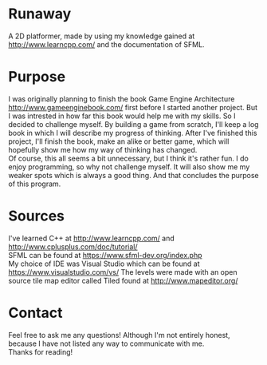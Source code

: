 # Runaway
A 2D platformer, made by using my knowledge gained at http://www.learncpp.com/ and the documentation of SFML.

# Purpose
I was originally planning to finish the book Game Engine Architecture http://www.gameenginebook.com/ first before I started another project.
But I was intrested in how far this book would help me with my skills. So I decided to challenge myself. By building a game from scratch,
I'll keep a log book in which I will describe my progress of thinking. After I've finished this project, I'll finish the book,
make an alike or better game, which will hopefully show me how my way of thinking has changed.  
Of course, this all seems a bit unnecessary, but I think it's rather fun. I do enjoy programming, so why not challenge myself. 
It will also show me my weaker spots which is always a good thing. And that concludes the purpose of this program.

# Sources
I've learned C++ at http://www.learncpp.com/ and http://www.cplusplus.com/doc/tutorial/  
SFML can be found at https://www.sfml-dev.org/index.php  
My choice of IDE was Visual Studio which can be found at https://www.visualstudio.com/vs/
The levels were made with an open source tile map editor called Tiled found at http://www.mapeditor.org/

# Contact
Feel free to ask me any questions! Although I'm not entirely honest, because I have not listed any way to communicate with me.  
Thanks for reading!
